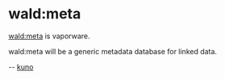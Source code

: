 
wald:meta
=========

[wald:meta](http://waldmeta.org) is vaporware.

wald:meta will be a generic metadata database for linked data.

-- [kuno](https://frob.nl/#me)

